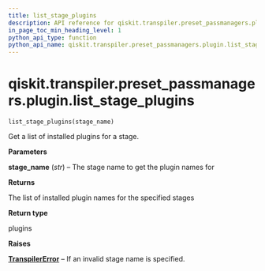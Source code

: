 ```yaml
---
title: list_stage_plugins
description: API reference for qiskit.transpiler.preset_passmanagers.plugin.list_stage_plugins
in_page_toc_min_heading_level: 1
python_api_type: function
python_api_name: qiskit.transpiler.preset_passmanagers.plugin.list_stage_plugins
---
```


<span id="qiskit-transpiler-preset-passmanagers-plugin-list-stage-plugins" />

# qiskit.transpiler.preset\_passmanagers.plugin.list\_stage\_plugins

<span id="qiskit.transpiler.preset_passmanagers.plugin.list_stage_plugins" />

`list_stage_plugins(stage_name)`

Get a list of installed plugins for a stage.

**Parameters**

**stage\_name** (*str*) – The stage name to get the plugin names for

**Returns**

The list of installed plugin names for the specified stages

**Return type**

plugins

**Raises**

[**TranspilerError**](qiskit.transpiler.TranspilerError "qiskit.transpiler.TranspilerError") – If an invalid stage name is specified.


